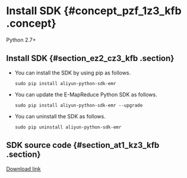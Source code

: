 # Install SDK {#concept_pzf_1z3_kfb .concept}

Python 2.7+

## Install SDK {#section_ez2_cz3_kfb .section}

-   You can install the SDK by using pip as follows.

    `sudo pip install aliyun-python-sdk-emr`

-   You can update the E-MapReduce Python SDK as follows.

    `sudo pip install aliyun-python-sdk-emr --upgrade`

-   You can uninstall the SDK as follows.

    `sudo pip uninstall aliyun-python-sdk-emr`


## SDK source code {#section_at1_kz3_kfb .section}

[Download link](https://github.com/aliyun/aliyun-openapi-python-sdk/tree/master/aliyun-python-sdk-emr)

